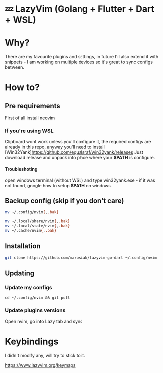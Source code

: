 # 💤 LazyVim (Golang + Flutter + Dart + WSL)

# Why?

There are my favourite plugins and settings, in future I'll also extend it with snippets - I am working on multiple devices so it's great to sync configs between.


# How to?

## Pre requirements
First of all install neovim

### If you're using WSL
Clipboard wont work unless you'll configure it, the required configs are already in this repo, anyway you'll need to install [Win32Yank]<https://github.com/equalsraf/win32yank/releases>
Just download release and unpack into place where your **$PATH** is configure.

#### Troubleshoting
open windows terminal (without WSL) and type win32yank.exe - if it was not found, google how to setup **$PATH** on windows


## Backup config (skip if you don't care)

```bash
mv ~/.config/nvim{,.bak}

mv ~/.local/share/nvim{,.bak}
mv ~/.local/state/nvim{,.bak}
mv ~/.cache/nvim{,.bak}
```

## Installation

```bash
git clone https://github.com/marosiak/lazyvim-go-dart ¬/.config/nvim
```



## Updating

### Update my configs

`cd ~/.config/nvim && git pull`

### Update plugins versions

Open nvim, go into Lazy tab and sync


# Keybindings

I didn't modify any, will try to stick to it.

https://www.lazyvim.org/keymaps
